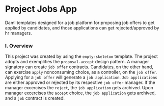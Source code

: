 # Project Jobs App
Daml templates designed for a job platform for proposing job offers to get applied by candidates, and those applications can get rejected/approved by hr managers.

### I. Overview 
This project was created by using the `empty-skeleton` template.
The project adopts and exemplifies the `proposal-accept` design pattern.
A manager signatory can create `job offer` contracts.
Candidates, on the other hand, can exercise `apply` nonconsuming choice, as a controller, on the `job offer`.
Applying for a `job offer` will generate a `job application`.
`Job applications` are either approved or rejected by its respective `job offer` manager.
If the manager excercises the `reject`, the `job application` gets archived.
Upon manager excercises the `accept` choice, the `job application` gets archived, and a `job` contract is created.

